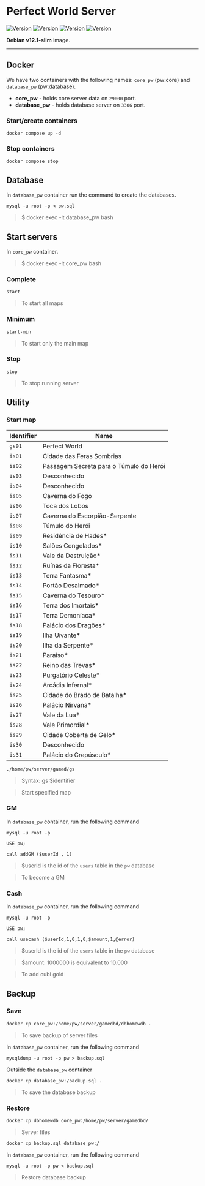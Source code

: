 # Perfect World Server

[![Version](https://img.shields.io/badge/Java_JRE-6u45-blue)]()
[![Version](https://img.shields.io/badge/Java_JDK-17-blue)]()
[![Version](https://img.shields.io/badge/Debian-v12.1-blue)]()
[![Version](https://img.shields.io/badge/MySQL-v8.1-blue)]()

**Debian v12.1-slim** image.

--------------

## Docker

We have two containers with the following names: `core_pw` (pw:core) and `database_pw` (pw:database).

- **core_pw** - holds core server data on `29000` port.
- **database_pw** - holds database server on `3306` port.
 
### Start/create containers

```
docker compose up -d
```

### Stop containers

```
docker compose stop
```

## Database

In `database_pw` container run the command to create the databases.
```
mysql -u root -p < pw.sql
```
> $ docker exec -it database_pw bash

## Start servers

In `core_pw` container.
> $ docker exec -it core_pw bash

### Complete

```
start
```
> To start all maps

### Minimum

```
start-min
```
> To start only the main map

### Stop
```
stop
```
> To stop running server

## Utility

### Start map
| Identifier | Name |
|------------|------|
| `gs01` | Perfect World |
| `is01` | Cidade das Feras Sombrias |
| `is02` | Passagem Secreta para o Túmulo do Herói |
| `is03` | Desconhecido |
| `is04` | Desconhecido |
| `is05` | Caverna do Fogo |
| `is06` | Toca dos Lobos |
| `is07` | Caverna do Escorpião-Serpente |
| `is08` | Túmulo do Herói |
| `is09` | Residência de Hades* |
| `is10` | Salões Congelados* |
| `is11` | Vale da Destruição* |
| `is12` | Ruínas da Floresta* |
| `is13` | Terra Fantasma* |
| `is14` | Portão Desalmado* |
| `is15` | Caverna do Tesouro* |
| `is16` | Terra dos Imortais* |
| `is17` | Terra Demoníaca* |
| `is18` | Palácio dos Dragões* |
| `is19` | Ilha Uivante* |
| `is20` | Ilha da Serpente* |
| `is21` | Paraíso* |
| `is22` | Reino das Trevas* |
| `is23` | Purgatório Celeste* |
| `is24` | Arcádia Infernal* |
| `is25` | Cidade do Brado de Batalha* |
| `is26` | Palácio Nirvana* |
| `is27` | Vale da Lua* |
| `is28` | Vale Primordial* |
| `is29` | Cidade Coberta de Gelo* |
| `is30` | Desconhecido |
| `is31` | Palácio do Crepúsculo* |

```
./home/pw/server/gamed/gs
```
> Syntax: gs $identifier

> Start specified map

### GM

In `database_pw` container, run the following command

```
mysql -u root -p
```
```
USE pw;
```
```
call addGM ($userId , 1)
```
> $userId is the id of the `users` table in the `pw` database

> To become a GM

### Cash

In `database_pw` container, run the following command

```
mysql -u root -p
```
```
USE pw;
```
```
call usecash ($userId,1,0,1,0,$amount,1,@error)
```
> $userId is the id of the `users` table in the `pw` database

> $amount: 1000000 is equivalent to 10.000

> To add cubi gold

## Backup

### Save

```
docker cp core_pw:/home/pw/server/gamedbd/dbhomewdb .
```
> To save backup of server files

In `database_pw` container, run the following command

```
mysqldump -u root -p pw > backup.sql
```

Outside the `database_pw` container

```
docker cp database_pw:/backup.sql .
```
> To save the database backup

### Restore

```
docker cp dbhomewdb core_pw:/home/pw/server/gamedbd/
```
> Server files

```
docker cp backup.sql database_pw:/
```

In `database_pw` container, run the following command

```
mysql -u root -p pw < backup.sql
```
> Restore database backup
